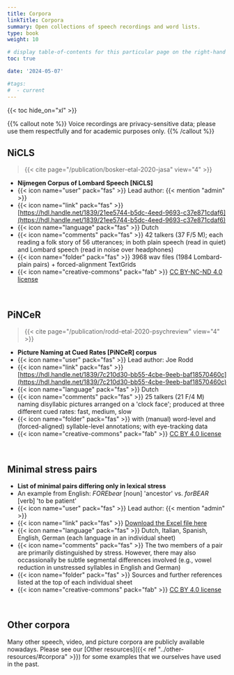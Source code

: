 ```yaml
---
title: Corpora
linkTitle: Corpora
summary: Open collections of speech recordings and word lists.
type: book
weight: 10

# display table-of-contents for this particular page on the right-hand side?
toc: true

date: '2024-05-07'

#tags:
#  - current
---
```


<!-- {{< figure src="featured.jpg" >}} -->

{{< toc hide_on="xl" >}}

{{% callout note %}}
Voice recordings are privacy-sensitive data; please use them respectfully and for academic purposes only.
{{% /callout %}}

## NiCLS
> {{< cite page="/publication/bosker-etal-2020-jasa" view="4" >}}
- **Nijmegen Corpus of Lombard Speech [NiCLS]**
- {{< icon name="user" pack="fas" >}} Lead author: {{< mention "admin" >}}
- {{< icon name="link" pack="fas" >}} [https://hdl.handle.net/1839/21ee5744-b5dc-4eed-9693-c37e871cdaf6](https://hdl.handle.net/1839/21ee5744-b5dc-4eed-9693-c37e871cdaf6)
- {{< icon name="language" pack="fas" >}} Dutch
- {{< icon name="comments" pack="fas" >}} 42 talkers (37 F/5 M); each reading a folk story of 56 utterances; in both plain speech (read in quiet) and Lombard speech (read in noise over headphones)
- {{< icon name="folder" pack="fas" >}} 3968 wav files (1984 Lombard-plain pairs) + forced-alignment TextGrids
- {{< icon name="creative-commons" pack="fab" >}} [CC BY-NC-ND 4.0 license](https://creativecommons.org/licenses/by-nc-nd/4.0/)

<br />

## PiNCeR
> {{< cite page="/publication/rodd-etal-2020-psychreview" view="4" >}}
- **Picture Naming at Cued Rates [PiNCeR] corpus**
- {{< icon name="user" pack="fas" >}} Lead author: Joe Rodd
- {{< icon name="link" pack="fas" >}} [https://hdl.handle.net/1839/7c210d30-bb55-4cbe-9eeb-baf18570460c](https://hdl.handle.net/1839/7c210d30-bb55-4cbe-9eeb-baf18570460c)
- {{< icon name="language" pack="fas" >}} Dutch
- {{< icon name="comments" pack="fas" >}} 25 talkers (21 F/4 M) naming disyllabic pictures arranged on a 'clock face'; produced at three different cued rates: fast, medium, slow
- {{< icon name="folder" pack="fas" >}} with (manual) word-level and (forced-aligned) syllable-level annotations; with eye-tracking data
- {{< icon name="creative-commons" pack="fab" >}} [CC BY 4.0 license](https://creativecommons.org/licenses/by/4.0/)

<br />

## Minimal stress pairs
- **List of minimal pairs differing only in lexical stress**
- An example from English: *FOREbear* [noun] 'ancestor' vs. *forBEAR* [verb] 'to be patient'
- {{< icon name="user" pack="fas" >}} Lead author: {{< mention "admin" >}}
- {{< icon name="link" pack="fas" >}} [Download the Excel file here](minimal-stress-pairs.xlsx)
- {{< icon name="language" pack="fas" >}} Dutch, Italian, Spanish, English, German (each language in an individual sheet)
- {{< icon name="comments" pack="fas" >}} The two members of a pair are primarily distinguished by stress. However, there may also occassionally be subtle segmental differences involved (e.g., vowel reduction in unstressed syllables in English and German)
- {{< icon name="folder" pack="fas" >}} Sources and further references listed at the top of each individual sheet
- {{< icon name="creative-commons" pack="fab" >}} [CC BY 4.0 license](https://creativecommons.org/licenses/by/4.0/)

<br />

## Other corpora
Many other speech, video, and picture corpora are publicly available nowadays. Please see our [Other resources]({{< ref "../other-resources/#corpora" >}}) for some examples that we ourselves have used in the past.
